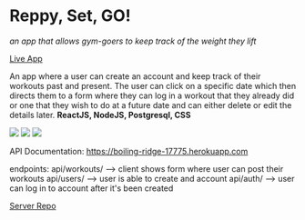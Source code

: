 # Reppy, Set, GO!
*an app that allows gym-goers to keep track of the weight they lift*

[Live App](https://reppysetgo.herokuapp.com/dashboard)

An app where a user can create an account and keep track of their
workouts past and present. The user can click on a specific date which then directs them 
to a form where they can log in a workout that they already did or one that they wish to do 
at a future date and can either delete or edit the details later.
**ReactJS, NodeJS, Postgresql, CSS**

<img src="https://user-images.githubusercontent.com/53023612/77572179-e8f0ab80-6ea4-11ea-857c-65548d96a7e8.png"/>
<img src="https://user-images.githubusercontent.com/53023612/77571550-ee99c180-6ea3-11ea-8a9f-08a8b978669b.jpg"/>
<img src="https://user-images.githubusercontent.com/53023612/77572010-a4fda680-6ea4-11ea-9f7d-49aef45b7bc4.png"/>

API Documentation: 
https://boiling-ridge-17775.herokuapp.com

endpoints:
api/workouts/ -->  client shows form where user can post their workouts
api/users/ --> user is able to create and account
api/auth/ --> user can log in to account after it's been created

[Server Repo](https://github.com/jennifrmarie/repsetgo-server.git)






